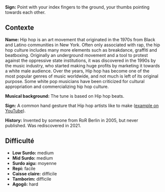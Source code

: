 **Sign:** Point with your index fingers to the ground, your thumbs pointing
towards each other.

## Contexte

**Name:** Hip hop is an art movement that originated in the 1970s from Black and
Latino communities in New York. Often only associated with rap, the hip hop
culture includes many more elements such as breakdance, graffiti and beatboxing.
Originally an underground movement and a tool to protest against the oppressive
state institutions, it was discovered in the 1990s by the music industry, who
started making huge profits by marketing it towards a white male audience. Over
the years, Hip hop has become one of the most popular genres of music worldwide,
and not much is left of its original purpose. Some white pop musicians have been
criticized for cultural appropriation and commercializing hip hop culture.

**Musical background:** The tune is based on Hip hop beats.

**Sign:** A common hand gesture that Hip hop artists like to make ([example on
YouTube](https://youtu.be/010KyIQjkTk)).

**History:** Invented by someone from RoR Berlin in 2005, but never published.
Was rediscovered in 2021.

## Difficulté

* **Low Surdo:** medium
* **Mid Surdo:** medium
* **Surdo aigu:** moyenne
* **Repi:** facile
* **Caisse claire:** difficile
* **Tamborim:** difficile
* **Agogô:** hard
